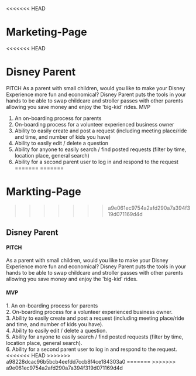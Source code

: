 <<<<<<< HEAD
# Marketing-Page

<<<<<<< HEAD


<h1>Disney Parent</h1>


PITCH
As a parent with small children, would you like to make your Disney Experience more fun and economical?  Disney Parent puts the tools in your hands to be able to swap childcare and stroller passes with other parents allowing you save money and enjoy the 'big-kid' rides.
MVP
 1. An on-boarding process for parents
 2. On-boarding process for a volunteer experienced business owner
 3. Ability to easily create and post a request (including meeting place/ride and time, and number of kids you have)
 4. Ability to easily edit / delete a question
 5. Ability for anyone to easily search / find posted requests (filter by time, location place, general search)
 6. Ability for a second parent user to log in and respond to the request
=======
=======
# Markting-Page

>>>>>>> a9e061ec9754a2afd290a7a394f319d071169d4d
<h2>Disney Parent</h2>
<h4>PITCH</h4>
<p>As a parent with small children, would you like to make your Disney Experience more fun and economical?  Disney Parent puts the tools in your hands to be able to swap childcare and stroller passes with other parents allowing you save money and enjoy the 'big-kid' rides.</p>
<h4>MVP</h4>
 1. An on-boarding process for parents<br />
 2. On-boarding process for a volunteer experienced business owner.<br />
 3. Ability to easily create and post a request (including meeting place/ride and time, and number of kids you have).<br />
 4. Ability to easily edit / delete a question.<br />
 5. Ability for anyone to easily search / find posted requests (filter by time, location place, general search).<br />
 6. Ability for a second parent user to log in and respond to the request.<br />
<<<<<<< HEAD
>>>>>>> a98228dcac96b5bcb4eefdd7ccb8f4ce184303a0
=======
>>>>>>> a9e061ec9754a2afd290a7a394f319d071169d4d
